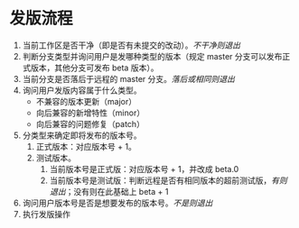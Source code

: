 # 发版流程

1. 当前工作区是否干净（即是否有未提交的改动）。*不干净则退出*
2. 判断分支类型并询问用户是发哪种类型的版本（规定 master 分支可以发布正式版本，其他分支可发布 beta 版本）。
3. 当前分支是否落后于远程的 master 分支。*落后或相同则退出*
4. 询问用户发版内容属于什么类型。
	- 不兼容的版本更新（major）
	- 向后兼容的新增特性（minor）
	- 向后兼容的问题修复（patch）
5. 分类型来确定即将发布的版本号。
	1. 正式版本：对应版本号 + 1。
	2. 测试版本。
		1. 当前版本号是正式版：对应版本号 + 1，并改成 beta.0
		2. 当前版本号是测试版：判断远程是否有相同版本的超前测试版，*有则退出*；没有则在此基础上 beta + 1
6. 询问用户版本号是否是想要发布的版本号。*不是则退出*
7. 执行发版操作
